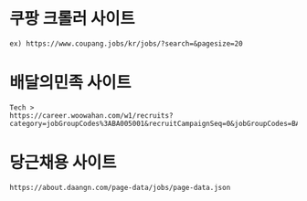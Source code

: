 # 쿠팡 크롤러 사이트
```
ex) https://www.coupang.jobs/kr/jobs/?search=&pagesize=20
```

# 배달의민족 사이트
```
Tech >
https://career.woowahan.com/w1/recruits?category=jobGroupCodes%3ABA005001&recruitCampaignSeq=0&jobGroupCodes=BA005001&page=0&size=21&sort=updateDate%2Cdesc
```

# 당근채용 사이트
```
https://about.daangn.com/page-data/jobs/page-data.json
```